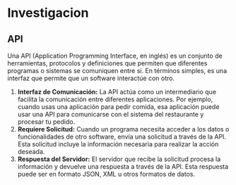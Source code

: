 <h1> Investigacion</h1>
<h2>API</h2>
<p>Una API (Application Programming Interface, en inglés) es un conjunto de herramientas, protocolos y definiciones que permiten que diferentes programas o sistemas se comuniquen entre sí. En términos simples, es una interfaz que permite que un software interactúe con otro.</p>
<ol>
<li><strong>Interfaz de Comunicación:</strong> La API actúa como un intermediario que facilita la comunicación entre diferentes aplicaciones. Por ejemplo, cuando usas una aplicación para pedir comida, esa aplicación puede usar una API para comunicarse con el sistema del restaurante y procesar tu pedido.</li>

<li><strong>Requiere Solicitud:</strong> Cuando un programa necesita acceder a los datos o funcionalidades de otro software, envía una solicitud a través de la API. Esta solicitud incluye la información necesaria para realizar la acción deseada.</li>

<li><strong>Respuesta del Servidor:</strong> El servidor que recibe la solicitud procesa la información y devuelve una respuesta a través de la API. Esta respuesta puede ser en formato JSON, XML u otros formatos de datos.</li>
</ol>

